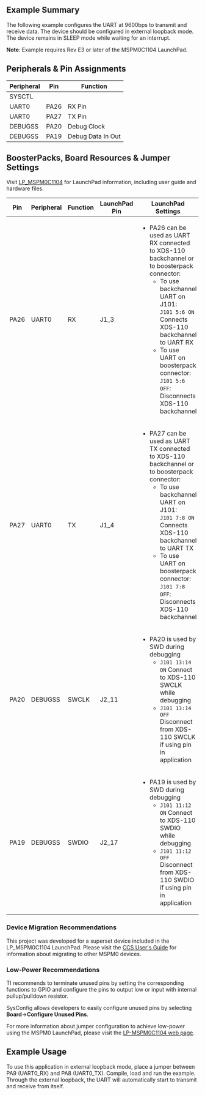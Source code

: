 ## Example Summary

The following example configures the UART at 9600bps to transmit and receive
data. The device should be configured in external loopback mode.
The device remains in SLEEP mode while waiting for an interrupt.

**Note**: Example requires Rev E3 or later of the MSPM0C1104 LaunchPad.

## Peripherals & Pin Assignments

| Peripheral | Pin | Function |
| --- | --- | --- |
| SYSCTL |  |  |
| UART0 | PA26 | RX Pin |
| UART0 | PA27 | TX Pin |
| DEBUGSS | PA20 | Debug Clock |
| DEBUGSS | PA19 | Debug Data In Out |

## BoosterPacks, Board Resources & Jumper Settings

Visit [LP_MSPM0C1104](https://www.ti.com/tool/LP-MSPM0C1104) for LaunchPad information, including user guide and hardware files.

| Pin | Peripheral | Function | LaunchPad Pin | LaunchPad Settings |
| --- | --- | --- | --- | --- |
| PA26 | UART0 | RX | J1_3 | <ul><li>PA26 can be used as UART RX connected to XDS-110 backchannel or to boosterpack connector:<br><ul><li>To use backchannel UART on J101:<br>  `J101 5:6 ON` Connects XDS-110 backchannel to UART RX<br><li>To use UART on boosterpack connector:<br>  `J101 5:6 OFF`: Disconnects XDS-110 backchannel</ul></ul> |
| PA27 | UART0 | TX | J1_4 | <ul><li>PA27 can be used as UART TX connected to XDS-110 backchannel or to boosterpack connector:<br><ul><li>To use backchannel UART on J101:<br>  `J101 7:8 ON` Connects XDS-110 backchannel to UART TX<br><li>To use UART on boosterpack connector:<br>  `J101 7:8 OFF`: Disconnects XDS-110 backchannel</ul></ul> |
| PA20 | DEBUGSS | SWCLK | J2_11 | <ul><li>PA20 is used by SWD during debugging<br><ul><li>`J101 13:14 ON` Connect to XDS-110 SWCLK while debugging<br><li>`J101 13:14 OFF` Disconnect from XDS-110 SWCLK if using pin in application</ul></ul> |
| PA19 | DEBUGSS | SWDIO | J2_17 | <ul><li>PA19 is used by SWD during debugging<br><ul><li>`J101 11:12 ON` Connect to XDS-110 SWDIO while debugging<br><li>`J101 11:12 OFF` Disconnect from XDS-110 SWDIO if using pin in application</ul></ul> |

### Device Migration Recommendations
This project was developed for a superset device included in the LP_MSPM0C1104 LaunchPad. Please
visit the [CCS User's Guide](https://software-dl.ti.com/msp430/esd/MSPM0-SDK/latest/docs/english/tools/ccs_ide_guide/doc_guide/doc_guide-srcs/ccs_ide_guide.html#sysconfig-project-migration)
for information about migrating to other MSPM0 devices.

### Low-Power Recommendations
TI recommends to terminate unused pins by setting the corresponding functions to
GPIO and configure the pins to output low or input with internal
pullup/pulldown resistor.

SysConfig allows developers to easily configure unused pins by selecting **Board**→**Configure Unused Pins**.

For more information about jumper configuration to achieve low-power using the
MSPM0 LaunchPad, please visit the [LP-MSPM0C1104 web page](https://www.ti.com/tool/LP-MSPM0C1104).

## Example Usage
To use this application in external loopback mode, place a jumper between PA9
(UART0_RX) and PA8 (UART0_TX).
Compile, load and run the example.
Through the external loopback, the UART will automatically start to transmit
and receive from itself.
